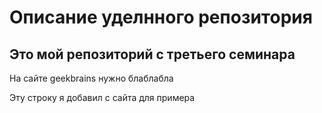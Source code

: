 # Описание уделнного репозитория

## Это мой репозиторий с третьего семинара

На сайте geekbrains нужно блаблабла

Эту строку я добавил с сайта для примера
